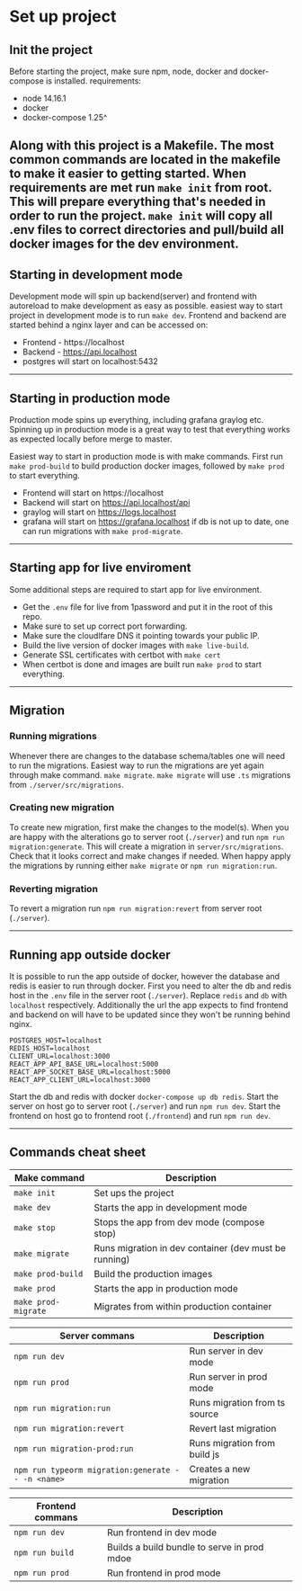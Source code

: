 # Set up project

## Init the project
Before starting the project, make sure npm, node, docker and docker-compose is installed.
requirements:
- node 14.16.1
- docker
- docker-compose 1.25^

Along with this project is a Makefile. The most common commands are located in the makefile to make it easier to 
getting started.
When requirements are met run `make init` from root.
This will prepare everything that's needed in order to run the project.
`make init` will copy all .env files to correct directories and pull/build all docker images for the dev environment.
---
## Starting in development mode
Development mode will spin up backend(server) and frontend with autoreload to make development as easy as possible.
easiest way to start project in development mode is to run `make dev`.
Frontend and backend are started behind a nginx layer and can be accessed on:
- Frontend - https://localhost
- Backend - https://api.localhost
- postgres will start on localhost:5432

---
## Starting in production mode
Production mode spins up everything, including grafana graylog etc.
Spinning up in production mode is a great way to test that everything works as expected locally before merge to master.

Easiest way to start in production mode is with make commands. First run `make prod-build` to build production 
docker images, followed by `make prod` to start everything.
- Frontend will start on https://localhost
- Backend will start on https://api.localhost/api
- graylog will start on https://logs.localhost
- grafana will start on https://grafana.localhost
if db is not up to date, one can run migrations with `make prod-migrate`.
---
## Starting app for live enviroment
Some additional steps are required to start app for live environment.
- Get the `.env` file for live from 1password and put it in the root of this repo.
- Make sure to set up correct port forwarding.
- Make sure the cloudlfare DNS it pointing towards your public IP.
- Build the live version of docker images with `make live-build`.
- Generate SSL certificates with certbot with `make cert`
- When certbot is done and images are built run `make prod` to start everything.

---
## Migration
### Running migrations
Whenever there are changes to the database schema/tables one will need to run the migrations.
Easiest way to run the migrations are yet again through make command. `make migrate`.
`make migrate` will use `.ts` migrations from `./server/src/migrations`.

### Creating new migration
To create new migration, first make the changes to the model(s). When you are happy with the alterations 
go to server root (`./server`) and run `npm run migration:generate`. This will create a migration in `server/src/migrations`. 
Check that it looks correct and make changes if needed. When happy apply the migrations by running either `make migrate` or
`npm run migration:run`.

### Reverting migration
To revert a migration run `npm run migration:revert` from server root (`./server`).

---
## Running app outside docker
It is possible to run the app outside of docker, however the database and redis is easier to run through docker.
First you need to alter the db and redis host in the `.env` file in the server root (`./server`).
Replace `redis` and `db` with `localhost` respectively. Additionally the url the app expects to find frontend 
and backend on will have to be updated since they won't be running behind nginx. 
```
POSTGRES_HOST=localhost
REDIS_HOST=localhost
CLIENT_URL=localhost:3000
REACT_APP_API_BASE_URL=localhost:5000
REACT_APP_SOCKET_BASE_URL=localhost:5000
REACT_APP_CLIENT_URL=localhost:3000
```
Start the db and redis with docker `docker-compose up db redis`.
Start the server on host go to server root (`./server`) and run `npm run dev`.
Start the frontend on host go to frontend root (`./frontend`) and run `npm run dev`.

---
## Commands cheat sheet
| Make command        | Description                                           |
|---------------------|-------------------------------------------------------|
| `make init`         | Set ups the project                                   |
| `make dev`          | Starts the app in development mode                    |
| `make stop`         | Stops the app from dev mode (compose stop)            |
| `make migrate`      | Runs migration in dev container (dev must be running) |
| `make prod-build`   | Build the production images                           |
| `make prod`         | Starts the app in production mode                     |
| `make prod-migrate` | Migrates from within production container             |

| Server commans                                    | Description                   |
|---------------------------------------------------|-------------------------------|
| `npm run dev`                                     | Run server in dev mode        |
| `npm run prod`                                    | Run server in prod mode       |
| `npm run migration:run`                           | Runs migration from ts source |
| `npm run migration:revert`                        | Revert last migration         |
| `npm run migration-prod:run`                      | Runs migration from build js  |
| `npm run typeorm migration:generate -- -n <name>` | Creates a new migration       |

| Frontend commans | Description                                 |
|------------------|---------------------------------------------|
| `npm run dev`    | Run frontend in dev mode                    |
| `npm run build`  | Builds a build bundle to serve in prod mdoe |
| `npm run prod`   | Run frontend in prod mode                   |